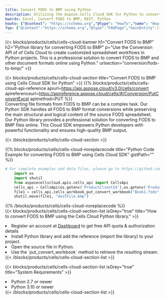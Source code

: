 ```yaml
---
title: Convert FODS to BMP using Python 
description: Utilizing the Aspose.Cells Cloud SDK for Python to convert a FODS format file to a BMP format file. 
kwords: Excel, Convert FODS to BMP, REST, Python
howto: {"@context": "https://schema.org","@type": "HowTo","name": "How to convert FODS to BMP using the Cells Cloud Python library.","description": "How to convert FODS to BMP using the Cells Cloud Python library.","image": {"@type": "ImageObject"},"url": "/python/conversion/fods-to-bmp/","step": [{ "@type": "HowToStep","name": "How to convert FODS to BMP using the Cells Cloud Python library. step 1", "image": {"@type": "ImageObject",},"url": "/python/conversion/fods-to-bmp/","text": "Register an account at <a href='https://dashboard.aspose.cloud/'>Dashboard</a> to get free API quota & authorization details",},{ "@type": "HowToStep","name": "How to convert FODS to BMP using the Cells Cloud Python library. step 1", "image": {"@type": "ImageObject",},"url": "/python/conversion/fods-to-bmp/","text": "Install Python library and add the reference (import the library) to your project.",},{ "@type": "HowToStep","name": "How to convert FODS to BMP using the Cells Cloud Python library. step 1", "image": {"@type": "ImageObject",},"url": "/python/conversion/fods-to-bmp/","text": "Open the source file in Python.",},{ "@type": "HowToStep","name": "How to convert FODS to BMP using the Cells Cloud Python library. step 1", "image": {"@type": "ImageObject",},"url": "/python/conversion/fods-to-bmp/","text": "Use the `put_convert_workbook` method to retrieve the resulting stream.",}, ],"supply": {"@type": "HowToSupply","name": "document"},"tool": [{"@type": "HowToTool","name": "PyCharm, Visual Studio Code, Sublime, Eclipse"},{"@type": "HowToTool","name": "Aspose Cells"}],"totalTime": "PT6M"}
fqa: {"@context":"https://schema.org","@type":"FAQPage","mainEntity":[{"@type":"Question","name":"Why convert file formats in C# using REST API?","acceptedAnswer":{"@type":"Answer","text":"Documents are encoded in many ways, and some files may be incompatible with the software you use. To open and read such files, just convert them to appropriate file formats.<br/><ol><li>Install .NET SDK and add the reference (import the library) to your project.</li><li>Open the source file in C# using REST API.</li><li>Call the PutConvertWorkbookRequest() method, passing an output filename with required extension.</li><li>Get the result of conversion as a separate file.</li></ol>"}},{"@type":"Question","name":"What file formats can I convert with your C# library?","acceptedAnswer":{"@type":"Answer","text":"We support a variety of file formats for conversion using .NET library, including XLSX, Excel, xls , PDF, CSV, HTML, Markdown, XML, PNG, JPG, TIFF, Json, TXT and many more."}},{"@type":"Question","name":"What is the maximum allowed file size for conversion using this .NET library?","acceptedAnswer":{"@type":"Answer","text":"There are no file size limits for format conversions using .NET library."}}]}
---
```



{{< blocks/products/cells/cells-cloud-banner h1="Convert FODS to BMP" h2="Python library for converting FODS to BMP" p="Use the Conversion API of of Cells Cloud to create customized spreadsheet workflows in Python projects. This is a professional solution to convert FODS to BMP and other document formats online using Python." urlsection="conversion/fods-to-bmp/" >}}

{{< blocks/products/cells/cells-cloud-section  title="Convert FODS to BMP using Cells Cloud SDK for Python" >}}
{{% blocks/products/cells/cells-cloud-api-reference  apiurl=https://api.aspose.cloud/v3.0/cells/convert  apireferenceurl=https://apireference.aspose.cloud/cells/#/Conversion/PutConvertExcel  apimethod=PUT %}}
<br/>
Converting file formats from FODS to BMP can be a complex task. Our Python SDK handles all FODS to BMP format conversions while preserving the main structural and logical content of the source FODS spreadsheet. Our Python library provides a professional solution for converting FODS to BMP files online. This Cloud SDK empowers Python developers with powerful functionality and ensures high-quality BMP output.

{{< /blocks/products/cells/cells-cloud-section >}}

{{% blocks/products/cells/cells-cloud-noreplacecode title="Python Code Example for converting FODS to BMP using Cells Cloud SDK" gistPath="" %}}
 
```python
# For complete examples and data files, please go to https://github.com/aspose-cells-cloud/aspose-cells-cloud-python/
    import os
    import shutil
    from asposecellscloud.apis.cells_api import CellsApi
    cells_api = CellsApi(os.getenv('ProductClientId'),os.getenv('ProductClientSecret'))
    file1 = cells_api.cells_workbook_put_convert_workbook("Book1.fods",format="bmp")
    shutil.move(file1, "destFile.bmp")     
```
 
{{% /blocks/products/cells/cells-cloud-noreplacecode  %}}
<br/>
{{< blocks/products/cells/cells-cloud-section-list isGrey="true"  title="How to convert FODS to BMP using the Cells Cloud Python library." >}}
<li>Register an account at <a href="https://dashboard.aspose.cloud/">Dashboard</a> to get free API quota & authorization details</li>
<li>Install Python library and add the reference (import the library) to your project.</li>
<li>Open the source file in Python.</li>
<li>Use the `put_convert_workbook` method to retrieve the resulting stream.</li>
{{< /blocks/products/cells/cells-cloud-section-list >}}

{{< blocks/products/cells/cells-cloud-section-list isGrey="true"  title="System Requirements" >}}
<li>Python 2.7 or newer</li>
<li>Python 3.10 or newer</li>
{{< /blocks/products/cells/cells-cloud-section-list >}}
